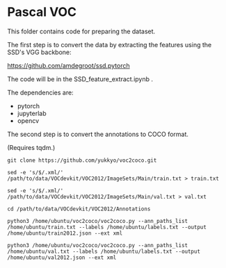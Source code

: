 # Pascal VOC

This folder contains code for preparing the dataset.

The first step is to convert the data by extracting the features using the SSD's VGG backbone:

https://github.com/amdegroot/ssd.pytorch

The code will be in the SSD_feature_extract.ipynb .

The dependencies are:

* pytorch
* jupyterlab
* opencv

The second step is to convert the annotations to COCO format.

(Requires tqdm.)

```git clone https://github.com/yukkyo/voc2coco.git```

```sed -e 's/$/.xml/' /path/to/data/VOCdevkit/VOC2012/ImageSets/Main/train.txt > train.txt```

```sed -e 's/$/.xml/' /path/to/data/VOCdevkit/VOC2012/ImageSets/Main/val.txt > val.txt```

```cd /path/to/data/VOCdevkit/VOC2012/Annotations```

```python3 /home/ubuntu/voc2coco/voc2coco.py --ann_paths_list /home/ubuntu/train.txt --labels /home/ubuntu/labels.txt --output /home/ubuntu/train2012.json --ext xml```

```python3 /home/ubuntu/voc2coco/voc2coco.py --ann_paths_list /home/ubuntu/val.txt --labels /home/ubuntu/labels.txt --output /home/ubuntu/val2012.json --ext xml```
